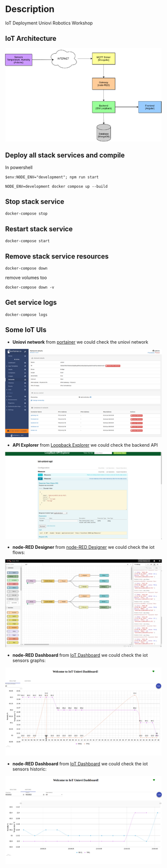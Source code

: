 # Description
IoT Deployment Uniovi Robotics Workshop 

## IoT Architecture
![IoT Architecture](captures/iot_architecture.drawio.png "IoT Architecture")

## Deploy all stack services and compile
In powershell
```
$env:NODE_ENV="development"; npm run start
```

```shell
NODE_ENV=development docker compose up --build
```

## Stop stack service
```shell
docker-compose stop
```

## Restart stack service
```shell
docker-compose start
```

## Remove stack service resources
```shell
docker-compose down
```

remove volumes too
```shell
docker-compose down -v
```

## Get service logs
```shell
docker-compose logs
```

## Some IoT UIs

- **Uniovi network** from [portainer](https://localhost:9443) we could check the uniovi network

![Uniovi net](captures/iot_network.png "Uniovi net")

- **API Explorer** from [Loopback Explorer](http://localhost:3000/explorer) we could check the backend API

![API Explorer](captures/api-explorer.png "API Explorer")

- **node-RED Designer** from [node-RED Designer](http://localhost:1880) we could check the iot flows:

![node-RED Designer](captures/node-RED_designer.png "node-RED Designer")

- **node-RED Dashboard** from [IoT Dashboard](http://localhost:4200) we could check the iot sensors graphs:
 
![IoT Frontend Realtime](captures/iot_ui_RT.png "IoT Frontend Realtime")

- **node-RED Dashboard** from [IoT Dashboard](http://localhost:4200) we could check the iot sensors historic:
 
![IoT Frontend Historic](captures/iot_ui_historic.png "IoT Frontend Historic")
